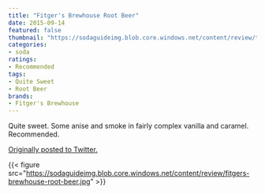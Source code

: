 ```yaml
---
title: "Fitger's Brewhouse Root Beer"
date: 2015-09-14
featured: false
thumbnail: "https://sodaguideimg.blob.core.windows.net/content/review/thumbs/fitgers-brewhouse-root-beer.jpg"
categories:
- soda
ratings:
- Recommended
tags:
- Quite Sweet
- Root Beer
brands:
- Fitger's Brewhouse
---
```


Quite sweet. Some anise and smoke in fairly complex vanilla and caramel. Recommended.

[Originally posted to Twitter.](https://twitter.com/Cavorter/status/643482356876095488)

{{< figure src="https://sodaguideimg.blob.core.windows.net/content/review/fitgers-brewhouse-root-beer.jpg" >}}
